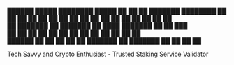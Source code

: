 
 ██████  █████  ████████  █████  ██      ██    ██ ███████ ████████ ██ ██   ██ 
██      ██   ██    ██    ██   ██ ██       ██  ██  ██         ██    ██  ██ ██  
██      ███████    ██    ███████ ██        ████   ███████    ██    ██   ███   
██      ██   ██    ██    ██   ██ ██         ██         ██    ██    ██  ██ ██  
 ██████ ██   ██    ██    ██   ██ ███████    ██    ███████    ██    ██ ██   ██ 
                                                                              
                                                                              
Tech Savvy and Crypto Enthusiast - Trusted Staking Service Validator
